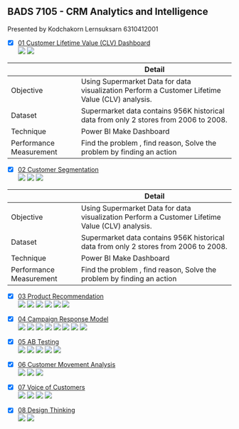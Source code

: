 ## BADS 7105 - CRM Analytics and Intelligence  
Presented by Kodchakorn Lernsuksarn 6310412001  
  
- [x] [01 Customer Lifetime Value (CLV) Dashboard](./01%20Customer%20Lifetime%20Value%20(CLV)%20Dashboard)  
[![](https://img.shields.io/badge/-Dashboard-blue)](#) [![](https://img.shields.io/badge/-Power--BI-green)](#)  
  
|  | Detail |
| --- | --- |
| Objective | Using Supermarket Data for data visualization Perform a Customer Lifetime Value (CLV) analysis. |
| Dataset | Supermarket data  contains 956K historical data from only 2 stores from 2006 to 2008.  |
| Technique | Power BI Make Dashboard  |
| Performance Measurement | Find the problem , find reason, Solve the problem by finding an action  |
  
- [x] [02 Customer Segmentation](./02%20Customer%20Segmentation)  
[![](https://img.shields.io/badge/-K--Means-orange)](#) [![](https://img.shields.io/badge/-Python-green)](#) [![](https://img.shields.io/badge/-Google--Colab-blue)](#)  
  
|  | Detail |
| --- | --- |
| Objective | Using Supermarket Data for data visualization Perform a Customer Lifetime Value (CLV) analysis. |
| Dataset | Supermarket data  contains 956K historical data from only 2 stores from 2006 to 2008.  |
| Technique | Power BI Make Dashboard  |
| Performance Measurement | Find the problem , find reason, Solve the problem by finding an action  |
  
- [x] [03 Product Recommendation](./03%20Product%20Recommendation)  
 [![](https://img.shields.io/badge/-Survey-blue)](#) [![](https://img.shields.io/badge/-Market--Basket-orange)](#) [![](https://img.shields.io/badge/-Collaborative--Filtering-orange)](#) [![](https://img.shields.io/badge/-Matrix--Factorization-orange)](#) [![](https://img.shields.io/badge/-Python-green)](#) [![](https://img.shields.io/badge/-Google--Colab-blue)](#) 
- [x] [04 Campaign Response Model](./04%20Campaign%20Response%20Model)  
[![](https://img.shields.io/badge/-Classification-orange)](#) [![](https://img.shields.io/badge/-RFM-blue)](#) [![](https://img.shields.io/badge/-Python-green)](#) [![](https://img.shields.io/badge/-Logistic--Regression-orange)](#) [![](https://img.shields.io/badge/-XGBoost-orange)](#) [![](https://img.shields.io/badge/-SMOTE-blue)](#) [![](https://img.shields.io/badge/-GridsearchCV-orange)](#) [![](https://img.shields.io/badge/-Google--Colab-blue)](#)  
- [x] [05 AB Testing](./05%20AB%20Testing)  
[![](https://img.shields.io/badge/-Survey-blue)](#) [![](https://img.shields.io/badge/-A/B--Testing-blue)](#) [![](https://img.shields.io/badge/-SPSS-green)](#) [![](https://img.shields.io/badge/-Excel-blue)](#) [![](https://img.shields.io/badge/-Presentation-blue)](#)  
- [x] [06 Customer Movement Analysis](./06%20Customer%20Movement%20Analysis)  
[![](https://img.shields.io/badge/-SQL-green)](#) [![](https://img.shields.io/badge/-BigQuery-green)](#) [![](https://img.shields.io/badge/-Google--Data--Studio-blue)](#)  
- [x] [07 Voice of Customers](./07%20Voice%20of%20Customers)  
[![](https://img.shields.io/badge/-NLP-orange)](#) [![](https://img.shields.io/badge/-Text--Summarization-orange)](#) [![](https://img.shields.io/badge/-Python-blue)](#) [![](https://img.shields.io/badge/-Google--Colab-blue)](#)  
- [x] [08 Design Thinking](./08%20Design%20Thinking)  
[![](https://img.shields.io/badge/-Design--thinking-blue)](#) [![](https://img.shields.io/badge/-Presentation-blue)](#)  
  
